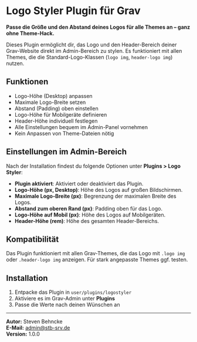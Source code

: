 # Logo Styler Plugin für Grav

**Passe die Größe und den Abstand deines Logos für alle Themes an – ganz ohne Theme-Hack.**

Dieses Plugin ermöglicht dir, das Logo und den Header-Bereich deiner Grav-Website direkt im Admin-Bereich zu stylen. Es funktioniert mit allen Themes, die die Standard-Logo-Klassen (`logo img`, `header-logo img`) nutzen.

## Funktionen

- Logo-Höhe (Desktop) anpassen
- Maximale Logo-Breite setzen
- Abstand (Padding) oben einstellen
- Logo-Höhe für Mobilgeräte definieren
- Header-Höhe individuell festlegen
- Alle Einstellungen bequem im Admin-Panel vornehmen
- Kein Anpassen von Theme-Dateien nötig

## Einstellungen im Admin-Bereich

Nach der Installation findest du folgende Optionen unter **Plugins > Logo Styler**:

- **Plugin aktiviert**: Aktiviert oder deaktiviert das Plugin.
- **Logo-Höhe (px, Desktop)**: Höhe des Logos auf großen Bildschirmen.
- **Maximale Logo-Breite (px)**: Begrenzung der maximalen Breite des Logos.
- **Abstand zum oberen Rand (px)**: Padding oben für das Logo.
- **Logo-Höhe auf Mobil (px)**: Höhe des Logos auf Mobilgeräten.
- **Header-Höhe (rem)**: Höhe des gesamten Header-Bereichs.

## Kompatibilität

Das Plugin funktioniert mit allen Grav-Themes, die das Logo mit `.logo img` oder `.header-logo img` anzeigen. Für stark angepasste Themes ggf. testen.

## Installation

1. Entpacke das Plugin in `user/plugins/logostyler`
2. Aktiviere es im Grav-Admin unter **Plugins**
3. Passe die Werte nach deinen Wünschen an

---

**Autor:** Steven Behncke  
**E-Mail:** admin@stb-srv.de  
**Version:** 1.0.0
